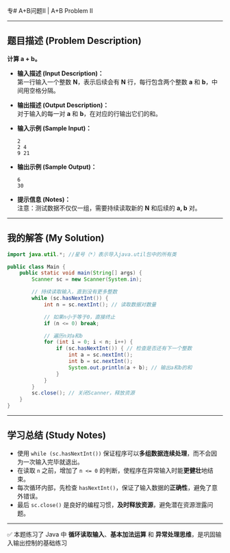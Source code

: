 专# A+B问题Ⅱ | A+B Problem II

---

## 题目描述 (Problem Description)

**计算 a + b。**

- **输入描述 (Input Description)：**  
  第一行输入一个整数 **N**，表示后续会有 **N** 行，每行包含两个整数 **a** 和 **b**，中间用空格分隔。
  
- **输出描述 (Output Description)：**  
  对于输入的每一对 **a** 和 **b**，在对应的行输出它们的和。

- **输入示例 (Sample Input)：**
  ```
  2
  2 4
  9 21
  ```

- **输出示例 (Sample Output)：**
  ```
  6
  30
  ```

- **提示信息 (Notes)：**  
  注意：测试数据不仅仅一组，需要持续读取新的 **N** 和后续的 **a, b** 对。

---

## 我的解答 (My Solution)

```java
import java.util.*; //星号（*）表示导入java.util包中的所有类

public class Main {
    public static void main(String[] args) {
        Scanner sc = new Scanner(System.in);

        // 持续读取输入，直到没有更多整数
        while (sc.hasNextInt()) {
            int n = sc.nextInt(); // 读取数据对数量

            // 如果n小于等于0，直接终止
            if (n <= 0) break;

            // 遍历n对a和b
            for (int i = 0; i < n; i++) {
                if (sc.hasNextInt()) { // 检查是否还有下一个整数
                    int a = sc.nextInt();
                    int b = sc.nextInt();
                    System.out.println(a + b); // 输出a和b的和
                }
            }
        }
        sc.close(); // 关闭Scanner，释放资源
    }
}
```

---

## 学习总结 (Study Notes)

- 使用 `while (sc.hasNextInt())` 保证程序可以**多组数据连续处理**，而不会因为一次输入完毕就退出。
- 在读取 `n` 之前，增加了 `n <= 0` 的判断，使程序在异常输入时能**更健壮**地结束。
- 每次循环内部，先检查 `hasNextInt()`，保证了输入数据的**正确性**，避免了意外错误。
- 最后 `sc.close()` 是良好的编程习惯，**及时释放资源**，避免潜在资源泄露问题。


---

✅ 本题练习了 Java 中 **循环读取输入**、**基本加法运算** 和 **异常处理思维**，是巩固输入输出控制的基础练习
